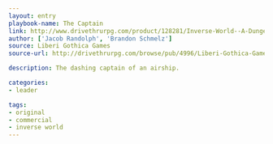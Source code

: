 ```yaml
---
layout: entry
playbook-name: The Captain
link: http://www.drivethrurpg.com/product/128281/Inverse-World--A-Dungeon-World-Supplement
author: ['Jacob Randolph', 'Brandon Schmelz']
source: Liberi Gothica Games
source-url: http://drivethrurpg.com/browse/pub/4996/Liberi-Gothica-Games

description: The dashing captain of an airship.

categories:
- leader

tags:
- original
- commercial
- inverse world
---
```

